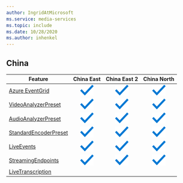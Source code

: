 ```yaml
---
author: IngridAtMicrosoft
ms.service: media-services
ms.topic: include
ms.date: 10/28/2020
ms.author: inhenkel
---
```


<!--Feature availability in region-->
## China

| Feature | China East | China East 2 | China North |
| --- | :---: | :---: | :---: |
| [Azure EventGrid](../monitoring/reacting-to-media-services-events.md) |![Azure EventGrid China East general availability](../media/azure-clouds-regions/ga.svg)  |![Azure EventGrid China East 2 general availability](../media/azure-clouds-regions/ga.svg) |![Azure EventGrid China North general availability](../media/azure-clouds-regions/ga.svg) |
| [VideoAnalyzerPreset](../analyze-video-audio-files-concept.md) |![VideoAnalyzerPreset China East general availability](../media/azure-clouds-regions/ga.svg)  | ![VideoAnalyzerPreset China East 2 general availability](../media/azure-clouds-regions/ga.svg) |![VideoAnalyzerPreset China North general availability](../media/azure-clouds-regions/ga.svg) |
| [AudioAnalyzerPreset](../analyze-video-audio-files-concept.md) |![AudioAnalyzerPreset China East general availability](../media/azure-clouds-regions/ga.svg)  | ![AudioAnalyzerPreset China East 2 general availability](../media/azure-clouds-regions/ga.svg) |![AudioAnalyzerPreset China North general availability](../media/azure-clouds-regions/ga.svg) |
| [StandardEncoderPreset](../encode-concept.md) |![StandardEncoderPreset China East general availability](../media/azure-clouds-regions/ga.svg)  | ![StandardEncoderPreset China East 2 general availability](../media/azure-clouds-regions/ga.svg) |![StandardEncoderPreset China North general availability](../media/azure-clouds-regions/ga.svg) |
| [LiveEvents](../stream-live-streaming-concept.md) |![LiveEvents China East general availability](../media/azure-clouds-regions/ga.svg)  | ![LiveEvents China East 2 general availability](../media/azure-clouds-regions/ga.svg) |![LiveEvents China North general availability](../media/azure-clouds-regions/ga.svg) |
| [StreamingEndpoints](../stream-streaming-endpoint-concept.md) |![StreamingEndpoints China East general availability](../media/azure-clouds-regions/ga.svg) | ![StreamingEndpoints China East 2 general availability](../media/azure-clouds-regions/ga.svg)  |![StreamingEndpoints China North general availability](../media/azure-clouds-regions/ga.svg) |
| [LiveTranscription](../live-event-live-transcription-how-to.md) | | | |
